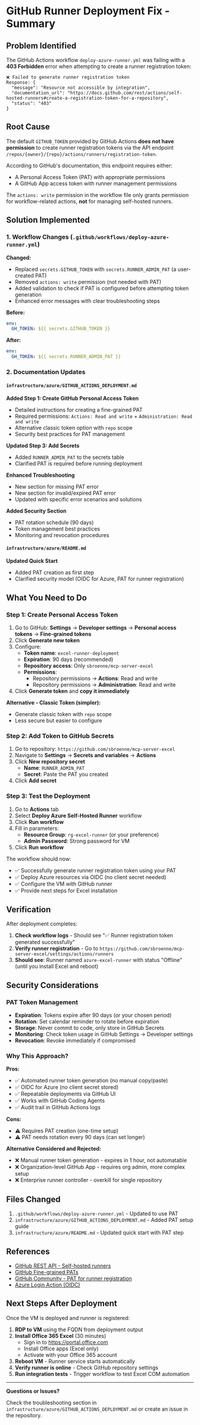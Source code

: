 # GitHub Runner Deployment Fix - Summary

## Problem Identified

The GitHub Actions workflow `deploy-azure-runner.yml` was failing with a **403 Forbidden** error when attempting to create a runner registration token:

```
❌ Failed to generate runner registration token
Response: {
  "message": "Resource not accessible by integration",
  "documentation_url": "https://docs.github.com/rest/actions/self-hosted-runners#create-a-registration-token-for-a-repository",
  "status": "403"
}
```

## Root Cause

The default `GITHUB_TOKEN` provided by GitHub Actions **does not have permission** to create runner registration tokens via the API endpoint `/repos/{owner}/{repo}/actions/runners/registration-token`.

According to GitHub's documentation, this endpoint requires either:
- A Personal Access Token (PAT) with appropriate permissions
- A GitHub App access token with runner management permissions

The `actions: write` permission in the workflow file only grants permission for workflow-related actions, **not** for managing self-hosted runners.

## Solution Implemented

### 1. Workflow Changes (`.github/workflows/deploy-azure-runner.yml`)

**Changed:**
- Replaced `secrets.GITHUB_TOKEN` with `secrets.RUNNER_ADMIN_PAT` (a user-created PAT)
- Removed `actions: write` permission (not needed with PAT)
- Added validation to check if PAT is configured before attempting token generation
- Enhanced error messages with clear troubleshooting steps

**Before:**
```yaml
env:
  GH_TOKEN: ${{ secrets.GITHUB_TOKEN }}
```

**After:**
```yaml
env:
  GH_TOKEN: ${{ secrets.RUNNER_ADMIN_PAT }}
```

### 2. Documentation Updates

#### `infrastructure/azure/GITHUB_ACTIONS_DEPLOYMENT.md`

**Added Step 1: Create GitHub Personal Access Token**
- Detailed instructions for creating a fine-grained PAT
- Required permissions: `Actions: Read and write` + `Administration: Read and write`
- Alternative classic token option with `repo` scope
- Security best practices for PAT management

**Updated Step 3: Add Secrets**
- Added `RUNNER_ADMIN_PAT` to the secrets table
- Clarified PAT is required before running deployment

**Enhanced Troubleshooting**
- New section for missing PAT error
- New section for invalid/expired PAT error
- Updated with specific error scenarios and solutions

**Added Security Section**
- PAT rotation schedule (90 days)
- Token management best practices
- Monitoring and revocation procedures

#### `infrastructure/azure/README.md`

**Updated Quick Start**
- Added PAT creation as first step
- Clarified security model (OIDC for Azure, PAT for runner registration)

## What You Need to Do

### Step 1: Create Personal Access Token

1. Go to GitHub: **Settings** → **Developer settings** → **Personal access tokens** → **Fine-grained tokens**
2. Click **Generate new token**
3. Configure:
   - **Token name**: `excel-runner-deployment`
   - **Expiration**: 90 days (recommended)
   - **Repository access**: Only `sbroenne/mcp-server-excel`
   - **Permissions**:
     - Repository permissions → **Actions**: Read and write
     - Repository permissions → **Administration**: Read and write
4. Click **Generate token** and **copy it immediately**

**Alternative - Classic Token (simpler):**
- Generate classic token with `repo` scope
- Less secure but easier to configure

### Step 2: Add Token to GitHub Secrets

1. Go to repository: `https://github.com/sbroenne/mcp-server-excel`
2. Navigate to **Settings** → **Secrets and variables** → **Actions**
3. Click **New repository secret**
   - **Name**: `RUNNER_ADMIN_PAT`
   - **Secret**: Paste the PAT you created
4. Click **Add secret**

### Step 3: Test the Deployment

1. Go to **Actions** tab
2. Select **Deploy Azure Self-Hosted Runner** workflow
3. Click **Run workflow**
4. Fill in parameters:
   - **Resource Group**: `rg-excel-runner` (or your preference)
   - **Admin Password**: Strong password for VM
5. Click **Run workflow**

The workflow should now:
- ✅ Successfully generate runner registration token using your PAT
- ✅ Deploy Azure resources via OIDC (no client secret needed)
- ✅ Configure the VM with GitHub runner
- ✅ Provide next steps for Excel installation

## Verification

After deployment completes:

1. **Check workflow logs** - Should see "✅ Runner registration token generated successfully"
2. **Verify runner registration** - Go to `https://github.com/sbroenne/mcp-server-excel/settings/actions/runners`
3. **Should see**: Runner named `azure-excel-runner` with status "Offline" (until you install Excel and reboot)

## Security Considerations

### PAT Token Management

- **Expiration**: Tokens expire after 90 days (or your chosen period)
- **Rotation**: Set calendar reminder to rotate before expiration
- **Storage**: Never commit to code, only store in GitHub Secrets
- **Monitoring**: Check token usage in GitHub Settings → Developer settings
- **Revocation**: Revoke immediately if compromised

### Why This Approach?

**Pros:**
- ✅ Automated runner token generation (no manual copy/paste)
- ✅ OIDC for Azure (no client secret stored)
- ✅ Repeatable deployments via GitHub UI
- ✅ Works with GitHub Coding Agents
- ✅ Audit trail in GitHub Actions logs

**Cons:**
- ⚠️ Requires PAT creation (one-time setup)
- ⚠️ PAT needs rotation every 90 days (can set longer)

**Alternative Considered and Rejected:**
- ❌ Manual runner token generation - expires in 1 hour, not automatable
- ❌ Organization-level GitHub App - requires org admin, more complex setup
- ❌ Enterprise runner controller - overkill for single repository

## Files Changed

1. `.github/workflows/deploy-azure-runner.yml` - Updated to use PAT
2. `infrastructure/azure/GITHUB_ACTIONS_DEPLOYMENT.md` - Added PAT setup guide
3. `infrastructure/azure/README.md` - Updated quick start with PAT step

## References

- [GitHub REST API - Self-hosted runners](https://docs.github.com/en/rest/actions/self-hosted-runners)
- [GitHub Fine-grained PATs](https://docs.github.com/en/authentication/keeping-your-account-and-data-secure/managing-your-personal-access-tokens#creating-a-fine-grained-personal-access-token)
- [GitHub Community - PAT for runner registration](https://github.com/orgs/community/discussions/120232)
- [Azure Login Action (OIDC)](https://github.com/Azure/login#login-with-openid-connect-oidc-recommended)

## Next Steps After Deployment

Once the VM is deployed and runner is registered:

1. **RDP to VM** using the FQDN from deployment output
2. **Install Office 365 Excel** (30 minutes)
   - Sign in to https://portal.office.com
   - Install Office apps (Excel only)
   - Activate with your Office 365 account
3. **Reboot VM** - Runner service starts automatically
4. **Verify runner is online** - Check GitHub repository settings
5. **Run integration tests** - Trigger workflow to test Excel COM automation

---

**Questions or Issues?**

Check the troubleshooting section in `infrastructure/azure/GITHUB_ACTIONS_DEPLOYMENT.md` or create an issue in the repository.
